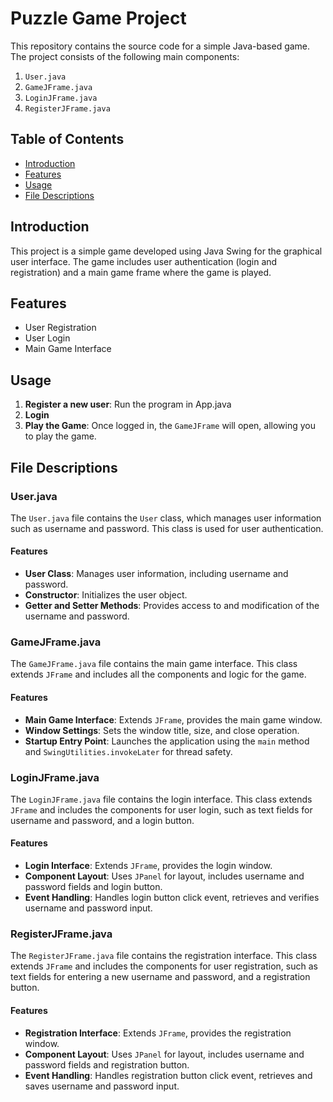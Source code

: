 # Puzzle Game Project

This repository contains the source code for a simple Java-based game. The project consists of the following main components:

1. `User.java`
2. `GameJFrame.java`
3. `LoginJFrame.java`
4. `RegisterJFrame.java`

## Table of Contents
- [Introduction](#introduction)
- [Features](#features)
- [Usage](#usage)
- [File Descriptions](#file-descriptions)

## Introduction

This project is a simple game developed using Java Swing for the graphical user interface. The game includes user authentication (login and registration) and a main game frame where the game is played.

## Features

- User Registration
- User Login
- Main Game Interface

## Usage
1. **Register a new user**: Run the program in App.java
2. **Login**
3. **Play the Game**: Once logged in, the `GameJFrame` will open, allowing you to play the game.

## File Descriptions

### User.java

The `User.java` file contains the `User` class, which manages user information such as username and password. This class is used for user authentication.

#### Features
- **User Class**: Manages user information, including username and password.
- **Constructor**: Initializes the user object.
- **Getter and Setter Methods**: Provides access to and modification of the username and password.

### GameJFrame.java

The `GameJFrame.java` file contains the main game interface. This class extends `JFrame` and includes all the components and logic for the game.

#### Features
- **Main Game Interface**: Extends `JFrame`, provides the main game window.
- **Window Settings**: Sets the window title, size, and close operation.
- **Startup Entry Point**: Launches the application using the `main` method and `SwingUtilities.invokeLater` for thread safety.

### LoginJFrame.java

The `LoginJFrame.java` file contains the login interface. This class extends `JFrame` and includes the components for user login, such as text fields for username and password, and a login button.

#### Features
- **Login Interface**: Extends `JFrame`, provides the login window.
- **Component Layout**: Uses `JPanel` for layout, includes username and password fields and login button.
- **Event Handling**: Handles login button click event, retrieves and verifies username and password input.

### RegisterJFrame.java

The `RegisterJFrame.java` file contains the registration interface. This class extends `JFrame` and includes the components for user registration, such as text fields for entering a new username and password, and a registration button.

#### Features
- **Registration Interface**: Extends `JFrame`, provides the registration window.
- **Component Layout**: Uses `JPanel` for layout, includes username and password fields and registration button.
- **Event Handling**: Handles registration button click event, retrieves and saves username and password input.



